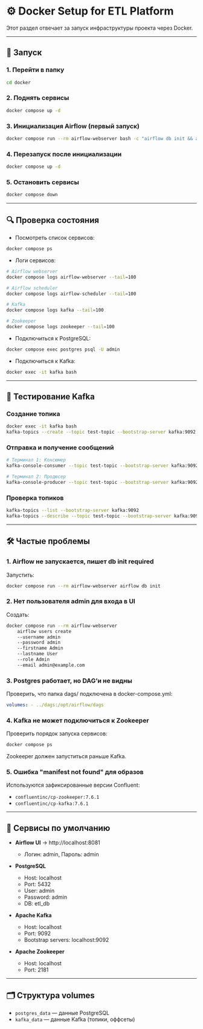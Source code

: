 # ⚙️ Docker Setup for ETL Platform

Этот раздел отвечает за запуск инфраструктуры проекта через Docker.

---

## 🚀 Запуск

### 1. Перейти в папку
```bash
cd docker
```

### 2. Поднять сервисы
```bash
docker compose up -d
```

### 3. Инициализация Airflow (первый запуск)
```bash
docker compose run --rm airflow-webserver bash -c "airflow db init && airflow users create --username admin --password admin --firstname Admin --lastname User --role Admin --email admin@example.com"
```

### 4. Перезапуск после инициализации
```bash
docker compose up -d
```

### 5. Остановить сервисы
```bash
docker compose down
```

---

## 🔍 Проверка состояния

- Посмотреть список сервисов:

```bash
docker compose ps 
```

- Логи сервисов:

```bash
# Airflow webserver
docker compose logs airflow-webserver --tail=100

# Airflow scheduler
docker compose logs airflow-scheduler --tail=100

# Kafka
docker compose logs kafka --tail=100

# Zookeeper
docker compose logs zookeeper --tail=100 
```

- Подключиться к PostgreSQL:

```bash
docker compose exec postgres psql -U admin
```

- Подключиться к Kafka:
```bash
docker exec -it kafka bash
```

---

## 🧪 Тестирование Kafka

### Создание топика
```bash
docker exec -it kafka bash
kafka-topics --create --topic test-topic --bootstrap-server kafka:9092 --partitions 1 --replication-factor 1
```

### Отправка и получение сообщений
```bash
# Терминал 1: Консюмер
kafka-console-consumer --topic test-topic --bootstrap-server kafka:9092 --from-beginning

# Терминал 2: Продюсер  
kafka-console-producer --topic test-topic --bootstrap-server kafka:9092
```

### Проверка топиков
```bash
kafka-topics --list --bootstrap-server kafka:9092
kafka-topics --describe --topic test-topic --bootstrap-server kafka:9092
```

---

## 🛠 Частые проблемы

### 1. Airflow не запускается, пишет db init required

Запустить:
```bash
docker compose run --rm airflow-webserver airflow db init 
```

### 2. Нет пользователя admin для входа в UI
Создать:
```bash
docker compose run --rm airflow-webserver 
    airflow users create 
    --username admin 
    --password admin 
    --firstname Admin 
    --lastname User 
    --role Admin 
    --email admin@example.com
```

### 3. Postgres работает, но DAG’и не видны

Проверить, что папка dags/ подключена в docker-compose.yml:
```yaml
volumes: - ../dags:/opt/airflow/dags
```

### 4. Kafka не может подключиться к Zookeeper
Проверить порядок запуска сервисов:
```bash
docker compose ps
```
Zookeeper должен запуститься раньше Kafka.

### 5. Ошибка "manifest not found" для образов
Используются зафиксированные версии Confluent:
- `confluentinc/cp-zookeeper:7.6.1`
- `confluentinc/cp-kafka:7.6.1`

---

## 📌 Сервисы по умолчанию

- **Airflow UI** → http://localhost:8081
  - Логин: admin, Пароль: admin

- **PostgreSQL**
    - Host: localhost
    - Port: 5432
    - User: admin
    - Password: admin
    - DB: etl_db

- **Apache Kafka**
  - Host: localhost
  - Port: 9092
  - Bootstrap servers: localhost:9092

- **Apache Zookeeper**
  - Host: localhost
  - Port: 2181

---

## 🗂️ Структура volumes

- `postgres_data` — данные PostgreSQL
- `kafka_data` — данные Kafka (топики, оффсеты)